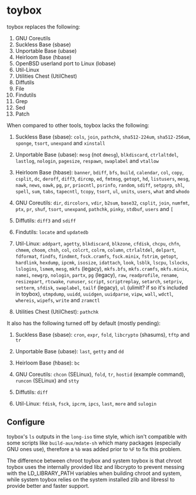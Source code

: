 # toybox

toybox replaces the following:
1. GNU Coreutils
2. Suckless Base (sbase)
3. Unportable Base (ubase)
4. Heirloom Base (hbase)
5. OpenBSD userland port to Linux (lobase)
6. Util-Linux
7. Utilities Chest (UtilChest)
8. Diffutils
9. File
10. Findutils
11. Grep
12. Sed
13. Patch

When compared to other tools, toybox lacks the following:

1. Suckless Base (sbase): `cols`, `join`, `pathchk`, `sha512-224um`,
`sha512-256um`, `sponge`, `tsort`, `unexpand` and `xinstall`

2. Unportable Base (ubase): `mesg` (not `dmesg`), `blkdiscard`, `ctrlaltdel`,
`lastlog`, `nologin`, `pagesize`, `respawn`, `swaplabel` and `vtallow`

3. Heirloom Base (hbase): `banner`, `bdiff`, `bfs`, `build`, `calendar`, `col`,
`copy`, `csplit`, `dc`, `deroff`, `diff3`, `dircmp`, `ed`, `fmtmsg`, `getopt`,
`hd`, `listusers`, `mesg`, `nawk`, `news`, `oawk`, `pg`, `pr`, `priocntl`,
`psrinfo`, `random`, `sdiff`, `setpgrp`, `shl`, `spell`, `sum`, `tabs`,
`tapecntl`, `tcopy`, `tsort`, `ul`, `units`, `users`, `what` and `whodo`

4. GNU Coreutils: `dir`, `dircolors`, `vdir`, `b2sum`, `base32`, `csplit`,
`join`, `numfmt`, `ptx`, `pr`, `shuf`, `tsort`, `unexpand`, `pathchk`, `pinky`,
`stdbuf`, `users` and `[`

5. Diffutils: `diff3` and `sdiff`

6. Findutils: `locate` and `updatedb`

7. Util-Linux: `addpart`, `agetty`, `blkdiscard`, `blkzone`, `cfdisk`, `chcpu`,
`chfn`, `chmem`, `choom`, `chsh`, `col`, `colcrt`, `colrm`, `column`,
`ctrlaltdel`, `delpart`, `fdformat`, `findfs`, `findmnt`, `fsck.cramfs`,
`fsck.minix`, `fstrim`, `getopt`, `hardlink`, `hexdump`, `ipcmk`, `isosize`,
`idattach`, `look`, `lsblk`, `lscpu`, `lslocks`, `lslogins`, `lsmem`, `mesg`,
`mkfs` (legacy), `mkfs.bfs`, `mkfs.cramfs`, `mkfs.minix`, `namei`, `newgrp`,
`nologin`, `partx`, `pg` (legacy), `raw`, `readprofile`, `rename`, `resizepart`,
`rtcwake`, `runuser`, `script`, `scriptreplay`, `setarch`, `setpriv`, `setterm`,
`sfdisk`, `swaplabel`, `tailf` (legacy), `ul` (ulimit? if so it's included in
toybox), `utmpdump`, `uuidd`, `uuidgen`, `uuidparse`, `vipw`, `wall`, `wdctl`,
`whereis`, `wipefs`, `write` and `zramctl`

8. Utilities Chest (UtilChest): `pathchk`

It also has the following turned off by default (mostly pending):

1. Suckless Base (sbase): `cron`, `expr`, `fold`, `libcrypto` (shasums), `tftp`
and `tr`

2. Unportable Base (ubase): `last`, `getty` and `dd`

3. Heirloom Base (hbase): `bc`

4. GNU Coreutils: `chcon` (SELinux), `fold`, `tr`, `hostid` (example command),
`runcon` (SELinux) and `stty`

5. Diffutils: `diff`

6. Util-Linux: `fdisk`, `fsck`, `ipcrm`, `ipcs`, `last`, `more` and `sulogin`

## Configure
toybox's `ls` outputs in the `long-iso` time style, which isn't compatible with
some scripts like `build-aux/mdate-sh` which many packages (especially GNU ones
use), therefore a `%b` was added prior to `%F` to fix this problem.

The difference between chroot toybox and system toybox is that chroot toybox
uses the internally provided libz and libcrypto to prevent messing with the
LD_LIBRARY_PATH variables when building chroot and system, while system toybox
relies on the system installed zlib and libressl to provide better and faster
support.
